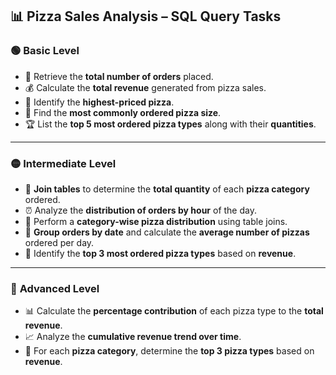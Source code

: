 ## 📊 Pizza Sales Analysis – SQL Query Tasks

### 🟢 **Basic Level**
- 🔢 Retrieve the **total number of orders** placed.  
- 💰 Calculate the **total revenue** generated from pizza sales.  
- 🍕 Identify the **highest-priced pizza**.  
- 📏 Find the **most commonly ordered pizza size**.  
- 🏆 List the **top 5 most ordered pizza types** along with their **quantities**.

---

### 🟡 **Intermediate Level**
- 🔗 **Join tables** to determine the **total quantity** of each **pizza category** ordered.  
- ⏰ Analyze the **distribution of orders by hour** of the day.  
- 🧩 Perform a **category-wise pizza distribution** using table joins.  
- 📅 **Group orders by date** and calculate the **average number of pizzas** ordered per day.  
- 💸 Identify the **top 3 most ordered pizza types** based on **revenue**.

---

### 🔴 **Advanced Level**
- 📊 Calculate the **percentage contribution** of each pizza type to the **total revenue**.  
- 📈 Analyze the **cumulative revenue trend over time**.  
- 🥇 For each **pizza category**, determine the **top 3 pizza types** based on **revenue**.
